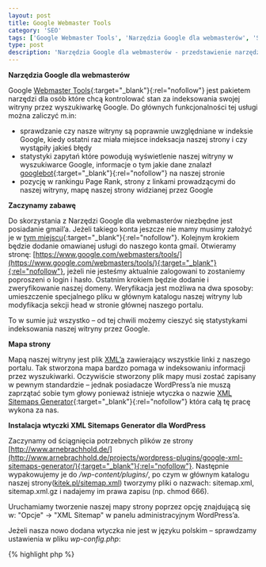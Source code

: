 ```yaml
---
layout: post
title: Google Webmaster Tools
category: 'SEO'
tags: ['Google Webmaster Tools', 'Narzędzia Google dla webmasterów', 'SEO', 'wordpress', 'XML Sitemaps Generator']
type: post
description: 'Narzędzia Google dla webmasterów - przedstawienie narzędzia jakim jest Google Webmaster Tools i garść przydatnych wskazówek SEO.'
---
```

__Narzędzia Google dla webmasterów__

Google [Webmaster Tools](http://www.google.com/webmasters/sitemaps/?hl=pl){:target="_blank"}{:rel="nofollow"} jest pakietem narzędzi dla osób które chcą kontrolować stan za indeksowania swojej witryny przez wyszukiwarkę Google. Do głównych funkcjonalności tej usługi można zaliczyć m.in:

- sprawdzanie czy nasze witryny są poprawnie uwzględniane w indeksie Google, kiedy ostatni raz miała miejsce indeksacja naszej strony i czy wystąpiły jakieś błędy
- statystyki zapytań które powodują wyświetlenie naszej witryny w wyszukiwarce Google, informacje o tym jakie dane znalazł [googlebot](http://pl.wikipedia.org/wiki/Googlebot){:target="_blank"}{:rel="nofollow"} na naszej stronie
- pozycję w rankingu Page Rank, strony z linkami prowadzącymi do naszej witryny, mapę naszej strony widzianej przez Google

__Zaczynamy zabawę__

Do skorzystania z Narzędzi Google dla webmasterów niezbędne jest posiadanie gmail’a. Jeżeli takiego konta jeszcze nie mamy musimy założyć je w [tym miejscu](http://gmail.com/){:target="_blank"}{:rel="nofollow"}.
Kolejnym krokiem będzie dodanie omawianej usługi do naszego konta gmail. Otwieramy stronę: [https://www.google.com/webmasters/tools/](https://www.google.com/webmasters/tools/){:target="_blank"}{:rel="nofollow"}, jeżeli nie jesteśmy aktualnie zalogowani to zostaniemy poproszeni o login i hasło.
Ostatnim krokiem będzie dodanie i zweryfikowanie naszej domeny. Weryfikacja jest możliwa na dwa sposoby: umieszczenie specjalnego pliku w głównym katalogu naszej witryny lub modyfikacja sekcji head w stronie głównej naszego portalu.

To w sumie już wszystko – od tej chwili możemy cieszyć się statystykami indeksowania naszej witryny przez Google.

__Mapa strony__

Mapą naszej witryny jest plik [XML’a](http://www.kitek.pl/sitemap.xml) zawierający wszystkie linki z naszego portalu. Tak stworzona mapa bardzo pomaga w indeksowaniu informacji przez wyszukiwarki. Oczywiście stworzony plik mapy musi zostać zapisany w pewnym standardzie – jednak posiadacze WordPress’a nie muszą zaprzątać sobie tym głowy ponieważ istnieje wtyczka o nazwie [XML Sitemaps Generator](http://www.arnebrachhold.de/projects/wordpress-plugins/google-xml-sitemaps-generator/){:target="_blank"}{:rel="nofollow"} która całą tę pracę wykona za nas.

__Instalacja wtyczki XML Sitemaps Generator dla WordPress__

Zaczynamy od ściągnięcia potrzebnych plików ze strony [http://www.arnebrachhold.de/](http://www.arnebrachhold.de/projects/wordpress-plugins/google-xml-sitemaps-generator/){:target="_blank"}{:rel="nofollow"}. Następnie wypakowujemy je do _/wp-content/plugins/_, po czym w głównym katalogu naszej strony([kitek.pl/sitemap.xml](http://kitek.pl/sitemap.xml)) tworzymy pliki o nazwach: sitemap.xml, sitemap.xml.gz i nadajemy im prawa zapisu (np. chmod 666).

Uruchamiamy tworzenie naszej mapy strony poprzez opcję znajdującą się w: "Opcje" -> "XML Sitemap" w panelu administracyjnym WordPress’a.

Jeżeli nasza nowo dodana wtyczka nie jest w języku polskim – sprawdzamy ustawienia w pliku _wp-config.php_:

{% highlight php %}
<?php
// Twój WordPress jest standardowo nastawiony na jezyk polski!
define ('WPLANG', 'pl');{% endhighlight %}

W moim przypadku mam ustawione 'pl' – więc pliki lokalizacji pluginu również muszą posiadać nazwy: _sitemap-pl.mo_ i _sitemap-pl.po_

Tak przygotowaną mapę naszej witryny możemy dodać w "Narzędziach Google dla webmasterów" w sekcji "Mapa strony".

Linki:

- [Narzędzia Google dla webmasterów](https://www.google.com/webmasters/tools/){:target="_blank"}{:rel="nofollow"}
- [XML Sitemaps Generator](http://www.arnebrachhold.de/projects/wordpress-plugins/google-xml-sitemaps-generator/){:target="_blank"}{:rel="nofollow"}
- [WordPress](http://wordpress.org/){:target="_blank"}{:rel="nofollow"}
- [Moja mapa strony](http://kitek.pl/sitemap.xml)

